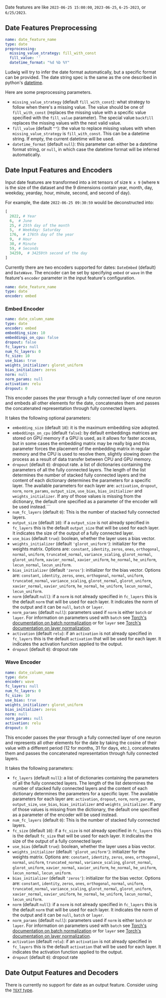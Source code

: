 Date features are like `2023-06-25 15:00:00`, `2023-06-25`, `6-25-2023`, or `6/25/2023`.

## Date Features Preprocessing

```yaml
name: date_feature_name
type: date
preprocessing:
  missing_value_strategy: fill_with_const
  fill_value: ''
  datetime_format: "%d %b %Y"
```

Ludwig will try to infer the date format automatically, but a specific format can be provided. The date string spec is
the same as the one described in python's [datetime](https://docs.python.org/3/library/datetime.html#strftime-strptime-behavior).

Here are some preprocessing parameters.

- `missing_value_strategy` (default `fill_with_const`): what strategy to follow when there's a missing value. The value should be one of `fill_with_const` (replaces the missing value with a specific value specified with the `fill_value` parameter). The special value `backfill` replaces the missing values with the next valid value.
- `fill_value` (default `""`): the value to replace missing values with when `missing_value_strategy` is `fill_with_const`. This can be a datetime string. If empty, the current datetime will be used.
- `datetime_format` (default `null`): this parameter can either be a datetime format string, or `null`, in which case the datetime format will be inferred automatically.

## Date Input Features and Encoders

Input date features are transformed into a int tensors of size `N x 9` (where `N` is the size of the dataset and the 9 dimensions contain year, month, day, weekday, yearday, hour, minute, second, and second of day).

For example, the date `2022-06-25 09:30:59` would be deconstructed into:

```python
[
  2022, # Year
  6,  # June
  25, # 25th day of the month
  5,  # Weekday: Saturday
  176,  # 176th day of the year
  9,  # Hour
  30, # Minute
  59, # Seconds
  34259,  # 34259th second of the day
]
```

Currently there are two encoders supported for dates: `DateEmbed` (default) and `DateWave`. The encoder can be set by
specifying `embed` or `wave` in the feature's `encoder` parameter in the input feature's configuration.

```yaml
name: date_feature_name
type: date
encoder: embed
```

### Embed Encoder

```yaml
name: date_column_name
type: date
encoder: embed
embedding_size: 10
embeddings_on_cpu: false
dropout: false
fc_layers: null
num_fc_layers: 0
fc_size: 10
use_bias: true
weights_initializer: glorot_uniform
bias_initializer: zeros
norm: null
norm_params: null
activation: relu
dropout: 0
```

This encoder passes the year through a fully connected layer of one neuron and embeds all other elements for the date,
concatenates them and passes the concatenated representation through fully connected layers.

It takes the following optional parameters:

- `embedding_size` (default `10`): it is the maximum embedding size adopted.
- `embeddings_on_cpu` (default `false`): by default embeddings matrices are stored on GPU memory if a GPU is used, as it allows for faster access, but in some cases the embedding matrix may be really big and this parameter forces the placement of the embedding matrix in regular memory and the CPU is used to resolve them, slightly slowing down the process as a result of data transfer between CPU and GPU memory.
- `dropout` (default `0`): dropout rate.
a list of dictionaries containing the parameters of all the fully connected
layers. The length of the list determines the number of stacked fully connected layers and the content of each
dictionary determines the parameters for a specific layer. The available parameters for each layer are: `activation`,
`dropout`, `norm`, `norm_params`, `output_size`, `use_bias`, `bias_initializer` and `weights_initializer`. If any of
those values is missing from the dictionary, the default one specified as a parameter of the encoder will be used
instead.```
- `num_fc_layers` (default `0`): This is the number of stacked fully connected layers.
- `output_size` (default `10`): if a `output_size` is not already specified in `fc_layers` this is the default `output_size` that will be used for each layer. It indicates the size of the output of a fully connected layer.
- `use_bias` (default `true`): boolean, whether the layer uses a bias vector.
- `weights_initializer` (default `'glorot_uniform'`): initializer for the weights matrix. Options are: `constant`, `identity`, `zeros`, `ones`, `orthogonal`, `normal`, `uniform`, `truncated_normal`, `variance_scaling`, `glorot_normal`, `glorot_uniform`, `xavier_normal`, `xavier_uniform`, `he_normal`, `he_uniform`, `lecun_normal`, `lecun_uniform`.
- `bias_initializer` (default `'zeros'`):  initializer for the bias vector. Options are: `constant`, `identity`, `zeros`, `ones`, `orthogonal`, `normal`, `uniform`, `truncated_normal`, `variance_scaling`, `glorot_normal`, `glorot_uniform`, `xavier_normal`, `xavier_uniform`, `he_normal`, `he_uniform`, `lecun_normal`, `lecun_uniform`.
- `norm` (default `null`): if a `norm` is not already specified in `fc_layers` this is the default `norm` that will be used for each layer. It indicates the norm of the output and it can be `null`, `batch` or `layer`.
- `norm_params` (default `null`): parameters used if `norm` is either `batch` or `layer`.  For information on parameters used with `batch` see [Torch's documentation on batch normalization](https://pytorch.org/docs/stable/generated/torch.nn.BatchNorm2d.html) or for `layer` see [Torch's documentation on layer normalization](https://pytorch.org/docs/stable/generated/torch.nn.LayerNorm.html).
- `activation` (default `relu`): if an `activation` is not already specified in `fc_layers` this is the default `activation` that will be used for each layer. It indicates the activation function applied to the output.
- `dropout` (default `0`): dropout rate

### Wave Encoder

```yaml
name: date_column_name
type: date
encoder: wave
fc_layers: null
num_fc_layers: 0
fc_size: 10
use_bias: true
weights_initializer: glorot_uniform
bias_initializer: zeros
norm: null
norm_params: null
activation: relu
dropout: 0
```

This encoder passes the year through a fully connected layer of one neuron and represents all other elements for the date by taking the cosine of their value with a different period (12 for months, 31 for days, etc.), concatenates them and passes the concatenated representation through fully connected layers.

It takes the following parameters:

- `fc_layers` (default `null`): a list of dictionaries containing the parameters of all the fully connected
layers. The length of the list determines the number of stacked fully connected layers and the content of each
dictionary determines the parameters for a specific layer. The available parameters for each layer are: `activation`,
`dropout`, `norm`, `norm_params`, `output_size`, `use_bias`, `bias_initializer` and `weights_initializer`. If any of
those values is missing from the dictionary, the default one specified as a parameter of the encoder will be used
instead.
- `num_fc_layers` (default `0`): This is the number of stacked fully connected layers.
- `fc_size` (default `10`): if a `fc_size` is not already specified in `fc_layers` this is the default `fc_size` that will be used for each layer. It indicates the size of the output of a fully connected layer.
- `use_bias` (default `true`): boolean, whether the layer uses a bias vector.
- `weights_initializer` (default `'glorot_uniform'`): initializer for the weights matrix. Options are: `constant`, `identity`, `zeros`, `ones`, `orthogonal`, `normal`, `uniform`, `truncated_normal`, `variance_scaling`, `glorot_normal`, `glorot_uniform`, `xavier_normal`, `xavier_uniform`, `he_normal`, `he_uniform`, `lecun_normal`, `lecun_uniform`.
- `bias_initializer` (default `'zeros'`):  initializer for the bias vector. Options are: `constant`, `identity`, `zeros`, `ones`, `orthogonal`, `normal`, `uniform`, `truncated_normal`, `variance_scaling`, `glorot_normal`, `glorot_uniform`, `xavier_normal`, `xavier_uniform`, `he_normal`, `he_uniform`, `lecun_normal`, `lecun_uniform`.
- `norm` (default `null`): if a `norm` is not already specified in `fc_layers` this is the default `norm` that will be used for each layer. It indicates the norm of the output and it can be `null`, `batch` or `layer`.
- `norm_params` (default `null`): parameters used if `norm` is either `batch` or `layer`.  For information on parameters used with `batch` see [Torch's documentation on batch normalization](https://pytorch.org/docs/stable/generated/torch.nn.BatchNorm2d.html) or for `layer` see [Torch's documentation on layer normalization](https://pytorch.org/docs/stable/generated/torch.nn.LayerNorm.html).
- `activation` (default `relu`): if an `activation` is not already specified in `fc_layers` this is the default `activation` that will be used for each layer. It indicates the activation function applied to the output.
- `dropout` (default `0`): dropout rate

## Date Output Features and Decoders

There is currently no support for date as an output feature. Consider using the [`TEXT` type](../../features/text_features).
